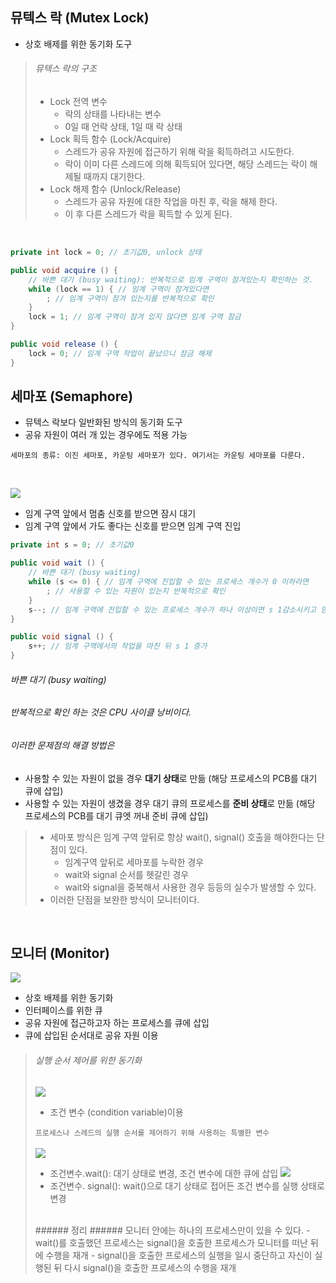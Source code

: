 ## 뮤텍스 락 (Mutex Lock)
- 상호 배제를 위한 동기화 도구

>###### 뮤텍스 락의 구조
>- Lock 전역  변수
>	- 락의 상태를 나타내는 변수
>	- 0일 때 언락 상태, 1일 때 락 상태
>- Lock 획득 함수 (Lock/Acquire)
>	- 스레드가 공유 자원에 접근하기 위해 락을 획득하려고 시도한다.
>	- 락이 이미 다른 스레드에 의해 획득되어 있다면, 해당 스레드는 락이 해제될 때까지 대기한다.
>- Lock 해제 함수 (Unlock/Release)
>	- 스레드가 공유 자원에 대한 작업을 마친 후, 락을 해제 한다.
>	- 이 후 다른 스레드가 락을 획득할 수 있게 된다.

<br/>

```java
private int lock = 0; // 초기값0, unlock 상태

public void acquire () {
	// 바쁜 대기 (busy waiting): 반복적으로 임계 구역이 잠겨있는지 확인하는 것.
	while (lock == 1) { // 임계 구역이 잠겨있다면
		; // 임계 구역이 잠겨 있는지를 반복적으로 확인
	}
	lock = 1; // 임계 구역이 잠겨 있지 않다면 임계 구역 잠금
}

public void release () {
	lock = 0; // 임계 구역 작업이 끝났으니 잠금 해제
}
```

## 세마포 (Semaphore)
- 뮤텍스 락보다 일반화된 방식의 동기화 도구
- 공유 자원이 여러 개 있는 경우에도 적용 가능

`세마포의 종류: 이진 세마포, 카운팅 세마포가 있다. 여기서는 카운팅 세마포를 다룬다.`

<br/>

![](https://i.imgur.com/lrl0e7P.png)
- 임계 구역 앞에서 멈춤 신호를 받으면 잠시 대기
- 임계 구역 앞에서 가도 좋다는 신호를 받으면 임계 구역 진입

```java
private int s = 0; // 초기값0

public void wait () {
	// 바쁜 대기 (busy waiting)
	while (s <= 0) { // 임계 구역에 진입할 수 있는 프로세스 개수가 0 이하라면
		; // 사용할 수 있는 자원이 있는지 반복적으로 확인
	}
	s--; // 임계 구역에 진입할 수 있는 프로세스 개수가 하나 이상이면 s 1감소시키고 임계 구역 진
}

public void signal () {
	s++; // 임계 구역에서의 작업을 마친 뒤 s 1 증가
}
```


###### 바쁜 대기 (busy waiting)
###### 반복적으로 확인 하는 것은 CPU 사이클 낭비이다.
###### 이러한 문제점의 해결 방법은
- 사용할 수 있는 자원이 없을 경우 **대기 상태**로 만듦 (해당 프로세스의 PCB를 대기 큐에 삽입)
- 사용할 수 있는 자원이 생겼을 경우 대기 큐의 프로세스를 **준비 상태**로 만듦 (해당 프로세스의 PCB를 대기 큐엣 꺼내 준비 큐에 삽입)

>- 세마포 방식은 임계 구역 앞뒤로 항상 wait(), signal() 호출을 해야한다는 단점이 있다.
>	-  임계구역 앞뒤로 세마포를 누락한 경우
>	- wait와 signal 순서를 헷갈린 경우
>	- wait와 signal을 중복해서 사용한 경우 등등의 실수가 발생할 수 있다.
>- 이러한 단점을 보완한 방식이 모니터이다.

<br/>

## 모니터 (Monitor)
![](https://i.imgur.com/nOZSTos.png)
- 상호 배제를 위한 동기화
- 인터페이스를 위한 큐
- 공유 자원에 접근하고자 하는 프로세스를 큐에 삽입
- 큐에 삽입된 순서대로 공유 자원 이용

>###### 실행 순서 제어를 위한 동기화
>![](https://i.imgur.com/UT9BdeQ.png)
>- 조건 변수 (condition variable)이용<br/>
>
>`프로세스나 스레드의 실행 순서를 제어하기 위해 사용하는 특별한 변수`<br/><br/>
>![](https://i.imgur.com/5raWeOt.png)
>- 조건변수.wait(): 대기 상태로 변경, 조건 변수에 대한 큐에 삽입
>![](https://i.imgur.com/t5laMpy.png)
>- 조건변수. signal(): wait()으로 대기 상태로 접어든 조건 변수를 실행 상태로 변경
><br/>
>###### 정리
>###### 모니터 안에는 하나의 프로세스만이 있을 수 있다.
>- wait()를 호출했던 프로세스는 signal()을 호출한 프로세스가 모니터를 떠난 뒤에 수행을 재개
>- signal()을 호출한 프로세스의 실행을 일시 중단하고 자신이 실행된 뒤 다시 signal()을 호출한 프로세스의 수행을 재개

